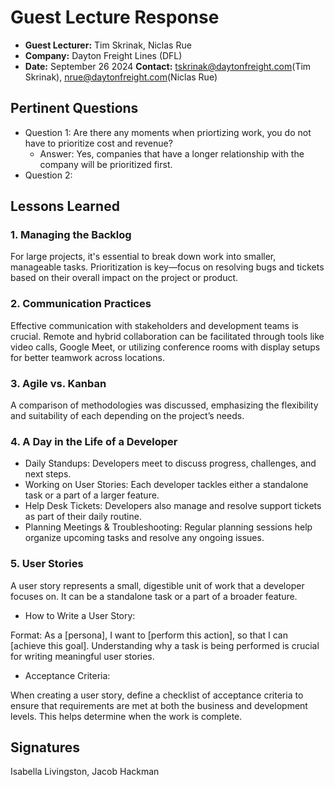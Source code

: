 # Guest Lecture Response

- **Guest Lecturer:** Tim Skrinak, Niclas Rue
- **Company:** Dayton Freight Lines (DFL)
- **Date:** September 26 2024
  **Contact:** tskrinak@daytonfreight.com(Tim Skrinak), nrue@daytonfreight.com(Niclas Rue)

## Pertinent Questions

* Question 1: Are there any moments when priortizing work, you do not have to prioritize cost and revenue?
    * Answer: Yes, companies that have a longer relationship with the company will be prioritized first.
* Question 2:

## Lessons Learned

### 1. Managing the Backlog

For large projects, it's essential to break down work into smaller, manageable tasks.
Prioritization is key—focus on resolving bugs and tickets based on their overall impact on the project or product.

### 2. Communication Practices

Effective communication with stakeholders and development teams is crucial.
Remote and hybrid collaboration can be facilitated through tools like video calls, Google Meet, or utilizing conference rooms with display setups for better teamwork across locations.

### 3. Agile vs. Kanban

A comparison of methodologies was discussed, emphasizing the flexibility and suitability of each depending on the project’s needs.

### 4. A Day in the Life of a Developer

- Daily Standups: Developers meet to discuss progress, challenges, and next steps.
- Working on User Stories: Each developer tackles either a standalone task or a part of a larger feature.
- Help Desk Tickets: Developers also manage and resolve support tickets as part of their daily routine.
- Planning Meetings & Troubleshooting: Regular planning sessions help organize upcoming tasks and resolve any ongoing issues.

### 5. User Stories

A user story represents a small, digestible unit of work that a developer focuses on. It can be a standalone task or a part of a broader feature.

- How to Write a User Story:

Format: As a [persona], I want to [perform this action], so that I can [achieve this goal].
Understanding why a task is being performed is crucial for writing meaningful user stories.

- Acceptance Criteria:

When creating a user story, define a checklist of acceptance criteria to ensure that requirements are met at both the business and development levels. This helps determine when the work is complete.

## Signatures
Isabella Livingston, Jacob Hackman
